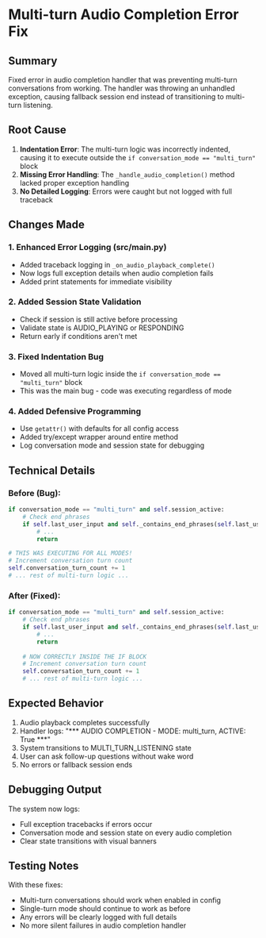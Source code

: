 # Multi-turn Audio Completion Error Fix

## Summary

Fixed error in audio completion handler that was preventing multi-turn conversations from working. The handler was throwing an unhandled exception, causing fallback session end instead of transitioning to multi-turn listening.

## Root Cause

1. **Indentation Error**: The multi-turn logic was incorrectly indented, causing it to execute outside the `if conversation_mode == "multi_turn"` block
2. **Missing Error Handling**: The `_handle_audio_completion()` method lacked proper exception handling
3. **No Detailed Logging**: Errors were caught but not logged with full traceback

## Changes Made

### 1. Enhanced Error Logging (src/main.py)
- Added traceback logging in `_on_audio_playback_complete()` 
- Now logs full exception details when audio completion fails
- Added print statements for immediate visibility

### 2. Added Session State Validation
- Check if session is still active before processing
- Validate state is AUDIO_PLAYING or RESPONDING
- Return early if conditions aren't met

### 3. Fixed Indentation Bug
- Moved all multi-turn logic inside the `if conversation_mode == "multi_turn"` block
- This was the main bug - code was executing regardless of mode

### 4. Added Defensive Programming
- Use `getattr()` with defaults for all config access
- Added try/except wrapper around entire method
- Log conversation mode and session state for debugging

## Technical Details

### Before (Bug):
```python
if conversation_mode == "multi_turn" and self.session_active:
    # Check end phrases
    if self.last_user_input and self._contains_end_phrases(self.last_user_input):
        # ...
        return

# THIS WAS EXECUTING FOR ALL MODES!        
# Increment conversation turn count
self.conversation_turn_count += 1
# ... rest of multi-turn logic ...
```

### After (Fixed):
```python
if conversation_mode == "multi_turn" and self.session_active:
    # Check end phrases
    if self.last_user_input and self._contains_end_phrases(self.last_user_input):
        # ...
        return
    
    # NOW CORRECTLY INSIDE THE IF BLOCK
    # Increment conversation turn count
    self.conversation_turn_count += 1
    # ... rest of multi-turn logic ...
```

## Expected Behavior

1. Audio playback completes successfully
2. Handler logs: "*** AUDIO COMPLETION - MODE: multi_turn, ACTIVE: True ***"
3. System transitions to MULTI_TURN_LISTENING state
4. User can ask follow-up questions without wake word
5. No errors or fallback session ends

## Debugging Output

The system now logs:
- Full exception tracebacks if errors occur
- Conversation mode and session state on every audio completion
- Clear state transitions with visual banners

## Testing Notes

With these fixes:
- Multi-turn conversations should work when enabled in config
- Single-turn mode should continue to work as before
- Any errors will be clearly logged with full details
- No more silent failures in audio completion handler